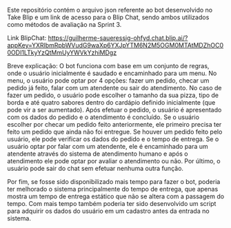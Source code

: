 Este repositório contém o arquivo json referente ao bot desenvolvido no Take Blip e um link de acesso para o Blip Chat, sendo ambos utilizados como métodos de avaliação na Sprint 3.

Link BlipChat: https://guilherme-saueressig-ohfyd.chat.blip.ai/?appKey=YXRlbmRpbWVudG9waXp6YXJpYTM6N2M5OGM0MTAtMDZhOC00ODI1LTkyYzQtMmUyYWVkYzhiMDgz

Breve explicação: O bot funciona com base em um conjunto de regras, onde o usuário inicialmente é saudado e encaminhado para um menu. No menu, o usuário pode optar por 4 opções: fazer um pedido, checar um pedido já feito, falar com um atendente ou sair do atendimento. No caso de fazer um pedido, o usuário pode escolher o tamanho da sua pizza, tipo de borda e até quatro sabores dentro do cardápio definido inicialmente (que pode vir a ser aumentado). Após efetuar o pedido, o usuário é apresentado com os dados do pedido e o atendimento é concluído. Se o usuário escolher por checar um pedido feito anteriormente, ele primeiro precisa ter feito um pedido que ainda não foi entregue. Se houver um pedido feito pelo usuário, ele pode verificar os dados do pedido e o tempo de entrega.
Se o usuário optar por falar com um atendente, ele é encaminhado para um atendente através do sistema de atendimento humano e após o atendimento ele pode optar por avaliar o atendimento ou não. Por último, o usuário pode sair do chat sem efetuar nenhuma outra função.

Por fim, se fosse sido disponibilizado mais tempo para fazer o bot, poderia ter melhorado o sistema principalmente do tempo de entrega, que apenas mostra um tempo de entrega estático que não se altera com a passagem do tempo. Com mais tempo também poderia ter sido desenvolvido um script para adquirir os dados do usuário em um cadastro antes da entrada no sistema.
